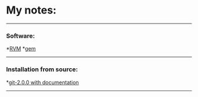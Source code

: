 # My notes:
---

### Software:
*[RVM](software/rvm.md)
*[gem](software/gem.md)

---

### Installation from source:
*[git-2.0.0 with documentation](installation/from_source/git-2.0.0_with_doc.md)

---